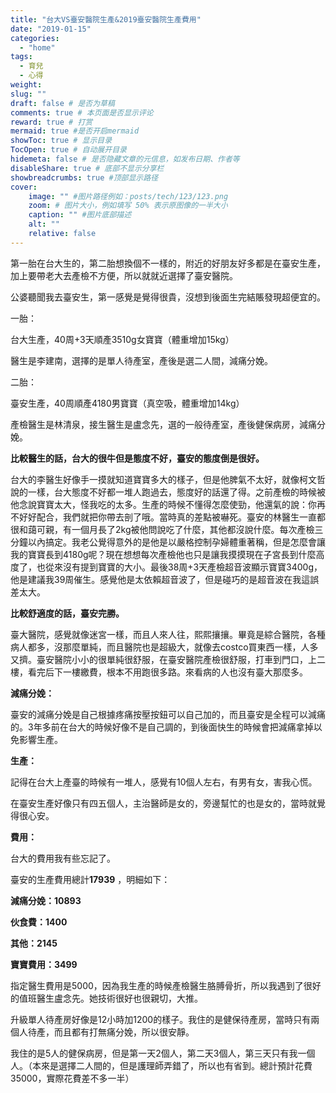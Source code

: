 ```yaml
---
title: "台大VS臺安醫院生產&2019臺安醫院生產費用"
date: "2019-01-15"
categories: 
  - "home"
tags: 
  - 育兒
  - 心得
weight:
slug: ""
draft: false # 是否为草稿
comments: true # 本页面是否显示评论
reward: true # 打赏
mermaid: true #是否开启mermaid
showToc: true # 显示目录
TocOpen: true # 自动展开目录
hidemeta: false # 是否隐藏文章的元信息，如发布日期、作者等
disableShare: true # 底部不显示分享栏
showbreadcrumbs: true #顶部显示路径
cover:
    image: "" #图片路径例如：posts/tech/123/123.png
    zoom: # 图片大小，例如填写 50% 表示原图像的一半大小
    caption: "" #图片底部描述
    alt: ""
    relative: false
---
```


第一胎在台大生的，第二胎想換個不一樣的，附近的好朋友好多都是在臺安生產，加上要帶老大去產檢不方便，所以就就近選擇了臺安醫院。

公婆聽聞我去臺安生，第一感覺是覺得很貴，沒想到後面生完結賬發現超便宜的。

一胎：

台大生產，40周+3天順產3510g女寶寶（體重增加15kg）

醫生是李建南，選擇的是單人待產室，產後是選二人間，減痛分娩。

二胎：

臺安生產，40周順產4180男寶寶（真空吸，體重增加14kg）

產檢醫生是林清泉，接生醫生是盧念先，選的一般待產室，產後健保病房，減痛分娩。

**比較醫生的話，台大的很牛但是態度不好，臺安的態度倒是很好。**

台大的李醫生好像手一摸就知道寶寶多大的樣子，但是他脾氣不太好，就像柯文哲說的一樣，台大態度不好都一堆人跑過去，態度好的話還了得。之前產檢的時候被他念說寶寶太大，怪我吃的太多。生產的時候不懂得怎麼使勁，他還氣的說：你再不好好配合，我們就把你帶去剖了哦。當時真的差點被嚇死。臺安的林醫生一直都很和藹可親，有一個月長了2kg被他問說吃了什麼，其他都沒說什麼。每次產檢三分鐘以內搞定。我老公覺得意外的是他是以嚴格控制孕婦體重著稱，但是怎麼會讓我的寶寶長到4180g呢？現在想想每次產檢他也只是讓我摸摸現在子宮長到什麼高度了，也從來沒有提到寶寶的大小。最後38周+3天產檢超音波顯示寶寶3400g，他是建議我39周催生。感覺他是太依賴超音波了，但是碰巧的是超音波在我這誤差太大。

**比較舒適度的話，臺安完勝。**

臺大醫院，感覺就像迷宮一樣，而且人來人往，熙熙攘攘。畢竟是綜合醫院，各種病人都多，沒那麼單純，而且醫院也是超級大，就像去costco買東西一樣，人多又擠。臺安醫院小小的很單純很舒服，在臺安醫院產檢很舒服，打車到門口，上二樓，看完后下一樓繳費，根本不用跑很多路。來看病的人也沒有臺大那麼多。

**減痛分娩：**

臺安的減痛分娩是自己根據疼痛按壓按鈕可以自己加的，而且臺安是全程可以減痛的。3年多前在台大的時候好像不是自己調的，到後面快生的時候會把減痛拿掉以免影響生產。

**生產：**

記得在台大上產臺的時候有一堆人，感覺有10個人左右，有男有女，害我心慌。

在臺安生產好像只有四五個人，主治醫師是女的，旁邊幫忙的也是女的，當時就覺得很心安。

**費用：**

台大的費用我有些忘記了。

臺安的生產費用總計**17939** ，明細如下：

**減痛分娩：10893**

**伙食費：1400**

**其他：2145**

**寶寶費用：3499**

指定醫生費用是5000，因為我生產的時候產檢醫生胳膊骨折，所以我遇到了很好的值班醫生盧念先。她技術很好也很親切，大推。

升級單人待產房好像是12小時加1200的樣子。我住的是健保待產房，當時只有兩個人待產，而且都有打無痛分娩，所以很安靜。

我住的是5人的健保病房，但是第一天2個人，第二天3個人，第三天只有我一個人。（本來是選擇二人間的，但是護理師弄錯了，所以也有省到。總計預計花費35000，實際花費差不多一半）
